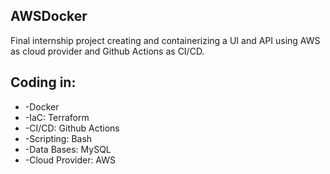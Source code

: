 ## AWSDocker
Final internship project creating and containerizing a UI and API using AWS as cloud provider and Github Actions as CI/CD.

## Coding in:
- -Docker
- -IaC: Terraform
- -CI/CD: Github Actions
- -Scripting: Bash
- -Data Bases: MySQL
- -Cloud Provider: AWS 
